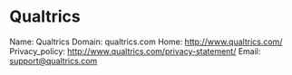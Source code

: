 
# Qualtrics

Name: Qualtrics
Domain: qualtrics.com
Home: http://www.qualtrics.com/
Privacy_policy: http://www.qualtrics.com/privacy-statement/
Email: support@qualtrics.com
